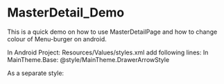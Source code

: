 # MasterDetail_Demo
This is a quick demo on how to use MasterDetailPage and how to change colour of Menu-burger on android. 

In Android Project:  Resources/Values/styles.xml add following lines: 
In MainTheme.Base:
    <item name="drawerArrowStyle">@style/MainTheme.DrawerArrowStyle</item>

As a separate style: 
  <style name="MainTheme.DrawerArrowStyle" parent="Widget.AppCompat.DrawerArrowToggle">
    <item name="spinBars">true</item>
    <item name="color">#FF5722</item>
  </style>
